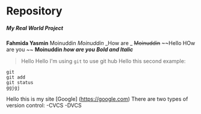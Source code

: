 # Repository
##### My Real World Project
**Fahmida Yasmin** Moinuddin
*Moinuddin*
_How are _
~~Moinuddin~~
~~Hello HOw are you ~~
**Moinuddin _how are you_**
***Bold and Italic***
> Hello
Hello I'm using `git` to use git hub
Hello this second example:
```
git
git add
git status
ggjgj
```
Hello this is my site [Google] (https://google.com)
There are two types of version control:
-CVCS
-DVCS


